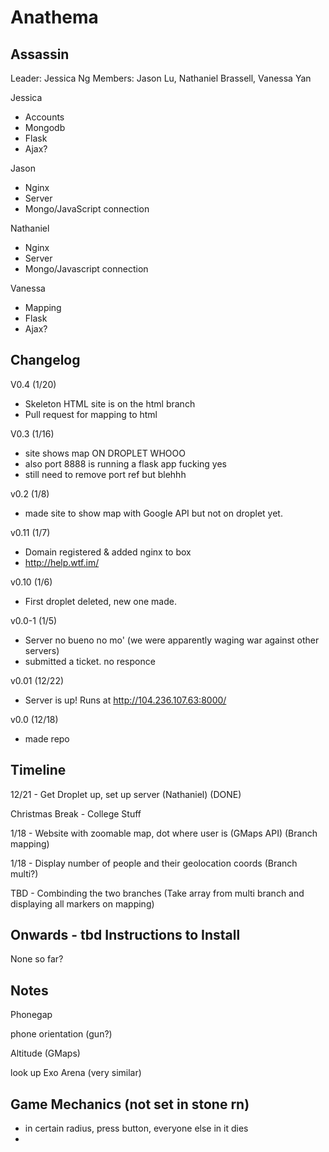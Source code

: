 Anathema
========
Assassin
--------

Leader: Jessica Ng
Members: Jason Lu, Nathaniel Brassell, Vanessa Yan

Jessica
* Accounts
* Mongodb
* Flask
* Ajax?

Jason
* Nginx
* Server
* Mongo/JavaScript connection

Nathaniel
* Nginx
* Server
* Mongo/Javascript connection

Vanessa
* Mapping
* Flask
* Ajax?

Changelog
---------
V0.4 (1/20)
* Skeleton HTML site is on the html branch
* Pull request for mapping to html

V0.3 (1/16)
* site shows map ON DROPLET WHOOO
* also port 8888 is running a flask app fucking yes
* still need to remove port ref but blehhh

v0.2 (1/8)
* made site to show map with Google API but not on droplet yet. 

v0.11 (1/7)
* Domain registered & added nginx to box
* http://help.wtf.im/

v0.10 (1/6)
* First droplet deleted, new one made.

v0.0-1 (1/5)
* Server no bueno no mo' (we were apparently waging war against other servers)
* submitted a ticket. no responce

v0.01 (12/22)
* Server is up! Runs at http://104.236.107.63:8000/

v0.0 (12/18)
* made repo 
 

Timeline
--------
12/21 - Get Droplet up, set up server (Nathaniel) (DONE)

Christmas Break - College Stuff

1/18 - Website with zoomable map, dot where user is (GMaps API) (Branch mapping)

1/18 - Display number of people and their geolocation coords (Branch multi?)

TBD - Combinding the two branches (Take array from multi branch and displaying all markers on mapping)

Onwards - tbd
Instructions to Install
-----------------------
None so far?

Notes
-----
Phonegap

phone orientation (gun?)

Altitude (GMaps)

look up Exo Arena (very similar)

Game Mechanics (not set in stone rn)
------------------------------------
* in certain radius, press button, everyone else in it dies
* 
